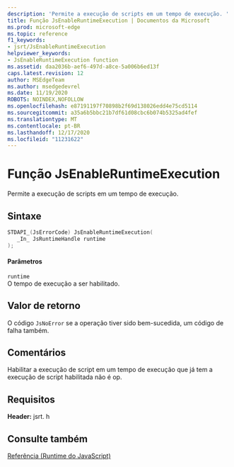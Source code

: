 ```yaml
---
description: 'Permite a execução de scripts em um tempo de execução. '
title: Função JsEnableRuntimeExecution | Documentos da Microsoft
ms.prod: microsoft-edge
ms.topic: reference
f1_keywords:
- jsrt/JsEnableRuntimeExecution
helpviewer_keywords:
- JsEnableRuntimeExecution function
ms.assetid: daa2036b-aef6-497d-a8ce-5a006b6ed13f
caps.latest.revision: 12
author: MSEdgeTeam
ms.author: msedgedevrel
ms.date: 11/19/2020
ROBOTS: NOINDEX,NOFOLLOW
ms.openlocfilehash: e87191197f70898b2f69d138026edd4e75cd5114
ms.sourcegitcommit: a35a6b5bbc21b7df61d08cbc6b074b5325ad4fef
ms.translationtype: MT
ms.contentlocale: pt-BR
ms.lasthandoff: 12/17/2020
ms.locfileid: "11231622"
---
```

# Função JsEnableRuntimeExecution

Permite a execução de scripts em um tempo de execução.  
  
## Sintaxe  
  
```cpp  
STDAPI_(JsErrorCode) JsEnableRuntimeExecution(  
   _In_ JsRuntimeHandle runtime  
);  
```  
  
#### Parâmetros  
 `runtime`  
 O tempo de execução a ser habilitado.  
  
## Valor de retorno  
 O código `JsNoError` se a operação tiver sido bem-sucedida, um código de falha também.  
  
## Comentários  
 Habilitar a execução de script em um tempo de execução que já tem a execução de script habilitada não é op.  
  
## Requisitos  
 **Header:** jsrt. h  
  
## Consulte também  
 [Referência (Runtime do JavaScript)](../chakra-hosting/reference-javascript-runtime.md)
